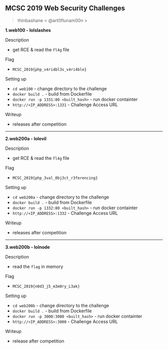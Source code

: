 ## MCSC 2019 Web Security Challenges
>thinbashane < @art0flunam00n >

**1.web100 - lolslashes**

Description 
 - get RCE & read the `fl4g` file

Flag
 - `MCSC_2019{php_v4ri4bl3s_v4ri4ble}`

Setting up
 - `cd web100` - change directory to the challenge
 - `docker build .` - build from Dockerfile
 - `docker run -p 1331:80 <built_hash>` - run docker containter
 - `http://<IP_ADDRESS>:1331` - Challenge Access URL

Writeup
 - releases after competition
---
**2.web200a - lolevil**

Description
 - get RCE & read the `fl4g` file

Flag
 - `MCSC_2019{php_3val_0bj3ct_r3ferencing}`

Setting up
 - `cd web200a` - change directory to the challenge
 - `docker build .` - build from Dockerfile
 - `docker run -p 1332:80 <built_hash>` - run docker containter
 - `http://<IP_ADDRESS>:1332` - Challenge Access URL

Writeup
 - releases after competition

---

**3.web200b - lolnode**

Description
 - read the `flag` in memory

Flag
 - `MCSC_2019{n0d3_j5_m3m0ry_L3ak}`

Setting up
 - `cd web200b` - change directory to the challenge
 - `docker build .` - build from Dockerfile
 - `docker run -p 3000:3000 <built_hash>` - run docker containter
 - `http://<IP_ADDRESS>:3000` - Challenge Access URL

Writeup

 - release after competition

